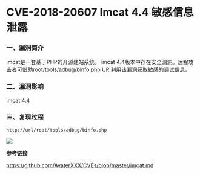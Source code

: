 # CVE-2018-20607 Imcat 4.4 敏感信息泄露

### 一、漏洞简介

imcat是一套基于PHP的开源建站系统。 imcat 4.4版本中存在安全漏洞。远程攻击者可借助root/tools/adbug/binfo.php URI利用该漏洞获取敏感的调试信息。

### 二、漏洞影响

imcat 4.4

### 三、复现过程


```
http://url/root/tools/adbug/binfo.php
```

![](images/15890714426029.png)


**参考链接**

https://github.com/AvaterXXX/CVEs/blob/master/imcat.md